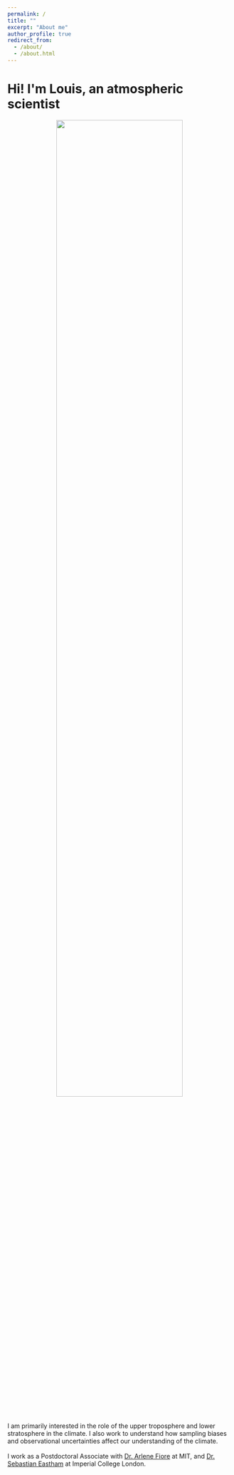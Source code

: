 ```yaml
---
permalink: /
title: ""
excerpt: "About me"
author_profile: true
redirect_from: 
  - /about/
  - /about.html
---
```


# Hi! I'm Louis, an atmospheric scientist

<div style="text-align: center;">
  <img src="../images/PFJ_LR_JC_inferno.gif" alt="" style="width:75%;">
</div>

<div style="text-align: left;">
  I am primarily interested in the role of the upper troposphere and lower stratosphere in the climate. I also work to understand how sampling biases and observational uncertainties affect our understanding of the climate.
  <br><br>
  I work as a Postdoctoral Associate with <a href="https://www.teampaccc.mit.edu/">Dr. Arlene Fiore</a> at MIT, and <a href="https://profiles.imperial.ac.uk/s.eastham">Dr. Sebastian Eastham</a> at Imperial College London.
</div>

